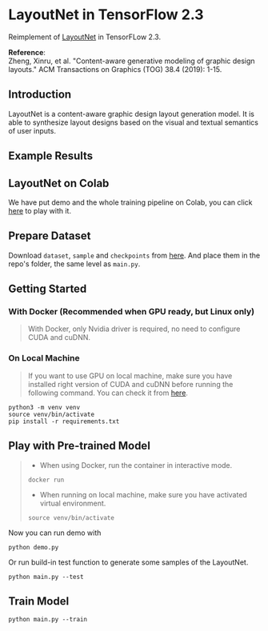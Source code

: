 # LayoutNet in TensorFlow 2.3  

Reimplement of [LayoutNet](https://xtqiao.com/projects/content_aware_layout/) in TensorFLow 2.3.  

**Reference**:  
Zheng, Xinru, et al. "Content-aware generative modeling of graphic design layouts." ACM Transactions on Graphics (TOG) 38.4 (2019): 1-15.

## Introduction  

LayoutNet is a content-aware graphic design layout generation model. It is able to synthesize layout designs based on the visual and textual semantics of user inputs.  

## Example Results  

## LayoutNet on Colab  

We have put demo and the whole training pipeline on Colab, you can click [here](https://colab.research.google.com/drive/1IUkqqyevxW-N8hnXMIpx8JcAotkcTX4O?usp=sharing) to play with it.  

## Prepare Dataset

Download `dataset`, `sample` and `checkpoints` from [here](https://drive.google.com/drive/folders/1-4kCVyJneBnACnaDgUGs8J1MMS6WavQT?usp=sharing). And place them in the repo's folder, the same level as `main.py`.

## Getting Started  

### With Docker (Recommended when GPU ready, but Linux only)  

> With Docker, only Nvidia driver is required, no need to configure CUDA and cuDNN.  

### On Local Machine  

> If you want to use GPU on local machine, make sure you have installed right version of CUDA and cuDNN before running the following command. You can check it from [here](https://www.tensorflow.org/install/source#build_the_package).  

```shell
python3 -m venv venv
source venv/bin/activate
pip install -r requirements.txt
```

## Play with Pre-trained Model  

> - When using Docker, run the container in interactive mode.  
>
> ```shell
> docker run 
> ```
>
> - When running on local machine, make sure you have activated virtual environment.  
>
> ```shell
> source venv/bin/activate
> ```

Now you can run demo with

```shell
python demo.py
```

Or run build-in test function to generate some samples of the LayoutNet.  

```shell
python main.py --test
```

## Train Model  

```shell
python main.py --train
```
